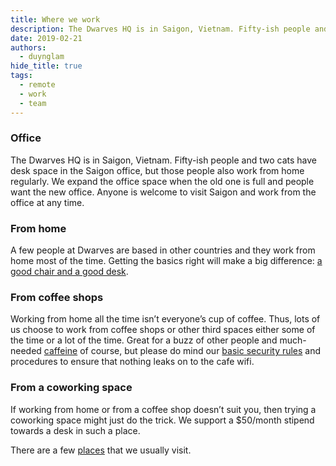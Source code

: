 ```yaml
---
title: Where we work
description: The Dwarves HQ is in Saigon, Vietnam. Fifty-ish people and two cats have desk space in the Saigon office, but those people also work from home regularly. We expand the office space when the old one is full and people want the new office. Anyone is welcome to visit Saigon and work from the office at any time.
date: 2019-02-21
authors:
  - duynglam
hide_title: true
tags:
  - remote
  - work
  - team
---
```


### Office

The Dwarves HQ is in Saigon, Vietnam. Fifty-ish people and two cats have desk space in the Saigon office, but those people also work from home regularly. We expand the office space when the old one is full and people want the new office. Anyone is welcome to visit Saigon and work from the office at any time.

### From home

A few people at Dwarves are based in other countries and they work from home most of the time. Getting the basics right will make a big difference: [a good chair and a good desk](https://medium.com/dwarves-foundation/dfstaythefhome-5e416a4c457c).

### From coffee shops

Working from home all the time isn’t everyone’s cup of coffee. Thus, lots of us choose to work from coffee shops or other third spaces either some of the time or a lot of the time. Great for a buzz of other people and much-needed [caffeine](https://giphy.com/gifs/bobs-burgers-fox-bobs-burgers-tv-3o72F3CQSLwU7XTlDy) of course, but please do mind our [basic security rules](security-rules.md) and procedures to ensure that nothing leaks on to the cafe wifi.

### From a coworking space

If working from home or from a coffee shop doesn’t suit you, then trying a coworking space might just do the trick. We support a $50/month stipend towards a desk in such a place.

There are a few [places](places-to-work.md) that we usually visit.
